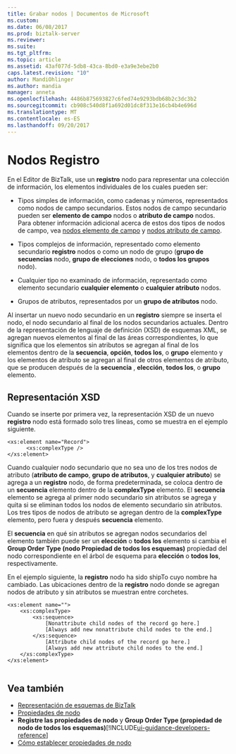 ```yaml
---
title: Grabar nodos | Documentos de Microsoft
ms.custom: 
ms.date: 06/08/2017
ms.prod: biztalk-server
ms.reviewer: 
ms.suite: 
ms.tgt_pltfrm: 
ms.topic: article
ms.assetid: 43af077d-5db8-43ca-8bd0-e3a9e3ebe2b0
caps.latest.revision: "10"
author: MandiOhlinger
ms.author: mandia
manager: anneta
ms.openlocfilehash: 4486b875693827c6fed74e9293bdb68b2c3dc3b2
ms.sourcegitcommit: cb908c540d8f1a692d01dc8f313e16cb4b4e696d
ms.translationtype: MT
ms.contentlocale: es-ES
ms.lasthandoff: 09/20/2017
---
```

# <a name="record-nodes"></a>Nodos Registro
En el Editor de BizTalk, use un **registro** nodo para representar una colección de información, los elementos individuales de los cuales pueden ser:  
  
-   Tipos simples de información, como cadenas y números, representados como nodos de campo secundarios. Estos nodos de campo secundario pueden ser **elemento de campo** nodos o **atributo de campo** nodos. Para obtener información adicional acerca de estos dos tipos de nodos de campo, vea [nodos elemento de campo](../core/field-element-nodes.md) y [nodos atributo de campo](../core/field-attribute-nodes.md).  
  
-   Tipos complejos de información, representado como elemento secundario **registro** nodos o como un nodo de grupo (**grupo de secuencias** nodo, **grupo de elecciones** nodo, o **todos los grupos** nodo).  
  
-   Cualquier tipo no examinado de información, representado como elemento secundario **cualquier elemento** o **cualquier atributo** nodos.  
  
-   Grupos de atributos, representados por un **grupo de atributos** nodo.  
  
 Al insertar un nuevo nodo secundario en un **registro** siempre se inserta el nodo, el nodo secundario al final de los nodos secundarios actuales. Dentro de la representación de lenguaje de definición (XSD) de esquemas XML, se agregan nuevos elementos al final de las áreas correspondientes, lo que significa que los elementos sin atributos se agregan al final de los elementos dentro de la **secuencia**, **opción**, **todos los**, o **grupo** elemento y los elementos de atributo se agregan al final de otros elementos de atributo, que se producen después de la **secuencia** , **elección**, **todos los**, o **grupo** elemento.  
  
## <a name="xsd-representation"></a>Representación XSD  
 Cuando se inserte por primera vez, la representación XSD de un nuevo **registro** nodo está formado solo tres líneas, como se muestra en el ejemplo siguiente.  
  
```  
<xs:element name="Record">  
      <xs:complexType />  
</xs:element>  
```  
  
 Cuando cualquier nodo secundario que no sea uno de los tres nodos de atributo (**atributo de campo**, **grupo de atributos**, y **cualquier atributo**) se agrega a un **registro** nodo, de forma predeterminada, se coloca dentro de un **secuencia** elemento dentro de la **complexType** elemento. El **secuencia** elemento se agrega al primer nodo secundario sin atributos se agrega y quita si se eliminan todos los nodos de elemento secundario sin atributos. Los tres tipos de nodos de atributo se agregan dentro de la **complexType** elemento, pero fuera y después **secuencia** elemento.  
  
 El **secuencia** en qué sin atributos se agregan nodos secundarios del elemento también puede ser un **elección** o **todos los** elemento si cambia el **Group Order Type (nodo Propiedad de todos los esquemas)** propiedad del nodo correspondiente en el árbol de esquema para **elección** o **todos los**, respectivamente.  
  
 En el ejemplo siguiente, la **registro** nodo ha sido shipTo cuyo nombre ha cambiado. Las ubicaciones dentro de la **registro** nodo donde se agregan nodos de atributo y sin atributos se muestran entre corchetes.  
  
```  
<xs:element name="">  
    <xs:complexType>  
        <xs:sequence>  
            [Nonattribute child nodes of the record go here.]  
            [Always add new nonattribute child nodes to the end.]  
        </xs:sequence>  
            [Attribute child nodes of the record go here.]  
            [Always add new attribute child nodes to the end.]  
    </xs:complexType>  
</xs:element>  
  
```  
  
## <a name="see-also"></a>Vea también  
-  [Representación de esquemas de BizTalk](../core/biztalk-representation-of-schemas.md)   
-  [Propiedades de nodo](../core/node-properties.md)   
-  **Registre las propiedades de nodo** y **Group Order Type (propiedad de nodo de todos los esquemas)**[!INCLUDE[ui-guidance-developers-reference](../includes/ui-guidance-developers-reference.md)]
-  [Cómo establecer propiedades de nodo](../core/how-to-set-node-properties.md)